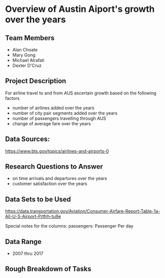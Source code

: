 # Overview of Austin Aiport's growth over the years


## Team Members
* Alan Choate
* Mary Gong
* Michael Alrafati
* Dexter D'Cruz

## Project Description
For airline travel to and from AUS ascertain growth based on the following factors
* number of airlines added over the years
* number of city pair segments added over the years
* number of passengers travelling through AUS
* change of average fare over the years

## Data Sources:
https://www.bts.gov/topics/airlines-and-airports-0


## Research Questions to Answer
* on time arrivals and departures over the years
* customer satisfaction over the years

## Data Sets to be Used
https://data.transportation.gov/Aviation/Consumer-Airfare-Report-Table-1a-All-U-S-Airport-P/tfrh-tu9e

Special notes for the columns:
passengers: Passenger Per day

## Data Range
* 2007 thru 2017

## Rough Breakdown of Tasks 




